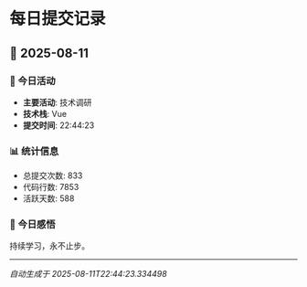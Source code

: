 # 每日提交记录

## 📅 2025-08-11

### 🎯 今日活动
- **主要活动**: 技术调研
- **技术栈**: Vue
- **提交时间**: 22:44:23

### 📊 统计信息
- 总提交次数: 833
- 代码行数: 7853
- 活跃天数: 588

### 💭 今日感悟
持续学习，永不止步。

---
*自动生成于 2025-08-11T22:44:23.334498*
